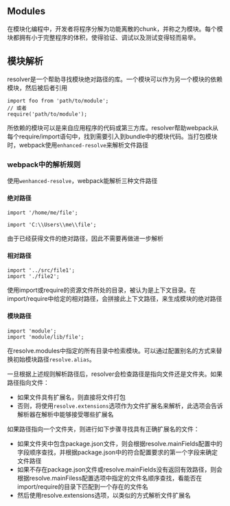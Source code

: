 ## Modules
在模块化编程中，开发者将程序分解为功能离散的chunk，并称之为模块。每个模块都拥有小于完整程序的体积，使得验证、调试以及测试变得轻而易举。

## 模块解析
resolver是一个帮助寻找模块绝对路径的库。一个模块可以作为另一个模块的依赖模块，然后被后者引用
```
import foo from 'path/to/module';
// 或者
require('path/to/module');
```
所依赖的模块可以是来自应用程序的代码或第三方库。resolver帮助webpack从每个require/import语句中，找到需要引入到bundle中的模块代码。当打包模块时，webpack使用`enhanced-resolve`来解析文件路径

### webpack中的解析规则
使用`wenhanced-resolve`，webpack能解析三种文件路径
#### 绝对路径
```
import '/home/me/file';

import 'C:\\Users\\me\\file';
```
由于已经获得文件的绝对路径，因此不需要再做进一步解析

#### 相对路径
```
import '../src/file1';
import './file2';
```
使用import或require的资源文件所处的目录，被认为是上下文目录。在import/require中给定的相对路径，会拼接此上下文路径，来生成模块的绝对路径

#### 模块路径
```
import 'module';
import 'module/lib/file';
```
在resolve.modules中指定的所有目录中检索模块。可以通过配置别名的方式来替换初始模块路径`resolve.alias`。


一旦根据上述规则解析路径后，resolver会检查路径是指向文件还是文件夹。如果路径指向文件：
- 如果文件具有扩展名，则直接将文件打包
- 否则，将使用`resolve.extensions`选项作为文件扩展名来解析，此选项会告诉解析器在解析中能够接受哪些扩展名

如果路径指向一个文件夹，则进行如下步骤寻找具有正确扩展名的文件：
- 如果文件夹中包含package.json文件，则会根据resolve.mainFields配置中的字段顺序查找，并根据package.json中的符合配置要求的第一个字段来确定文件路径
- 如果不存在package.json文件或resolve.mainFields没有返回有效路径，则会根据resolve.mainFiless配置选项中指定的文件名顺序查找，看能否在import/require的目录下匹配到一个存在的文件名
- 然后使用resolve.extensions选项，以类似的方式解析文件扩展名
